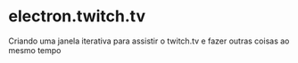 # electron.twitch.tv
Criando uma janela iterativa para assistir o twitch.tv e fazer outras coisas ao mesmo tempo
